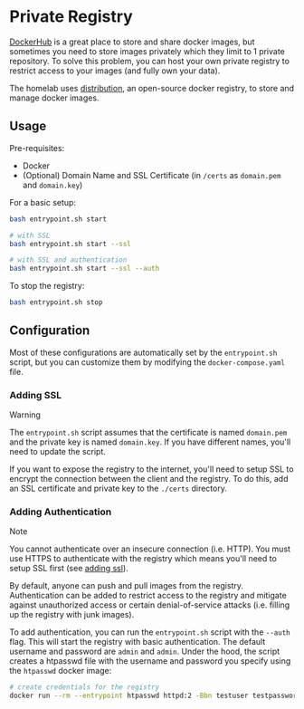 # Private Registry

[DockerHub](https://hub.docker.com) is a great place to store and share docker images, but sometimes you need to store images privately which they limit to 1 private repository. To solve this problem, you can host your own private registry to restrict access to your images (and fully own your data).

The homelab uses [distribution](https://distribution.github.io/distribution/), an open-source docker registry, to store and manage docker images.

## Usage

Pre-requisites:

- Docker
- (Optional) Domain Name and SSL Certificate (in `/certs` as `domain.pem` and `domain.key`)

For a basic setup:

```bash
bash entrypoint.sh start

# with SSL
bash entrypoint.sh start --ssl

# with SSL and authentication
bash entrypoint.sh start --ssl --auth
```

To stop the registry:

```bash
bash entrypoint.sh stop
```

## Configuration

Most of these configurations are automatically set by the `entrypoint.sh` script, but you can customize them by modifying the `docker-compose.yaml` file.

### Adding SSL

> [!WARNING]
> The `entrypoint.sh` script assumes that the certificate is named `domain.pem` and the private key is named `domain.key`. If you have different names, you'll need to update the script.

If you want to expose the registry to the internet, you'll need to setup SSL to encrypt the connection between the client and the registry. To do this, add an SSL certificate and private key to the `./certs` directory.

### Adding Authentication

> [!NOTE]
> You cannot authenticate over an insecure connection (i.e. HTTP). You must use
> HTTPS to authenticate with the registry which means you'll need to setup SSL first (see [adding ssl](#adding-ssl)).

By default, anyone can push and pull images from the registry. Authentication can be added to restrict access to the registry and mitigate against unauthorized access or certain denial-of-service attacks (i.e. filling up the registry with junk images).

To add authentication, you can run the `entrypoint.sh` script with the `--auth` flag. This will start the registry with basic authentication. The default username and password are `admin` and `admin`. Under the hood, the script creates a htpasswd file with the username and password you specify using the `htpasswd` docker image:


```bash
# create credentials for the registry
docker run --rm --entrypoint htpasswd httpd:2 -Bbn testuser testpassword > auth/htpasswd
```
